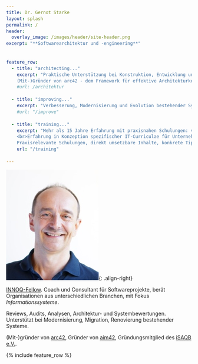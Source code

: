 ```yaml
---
title: Dr. Gernot Starke
layout: splash
permalink: /
header:
  overlay_image: /images/header/site-header.png
excerpt: "**Softwarearchitektur und -engineering**"


feature_row:
  - title: "architecting..."
    excerpt: "Praktische Unterstützung bei Konstruktion, Entwicklung und Dokumentation Ihrer Systeme.<br>
    (Mit-)Gründer von arc42 - dem Framework für effektive Architekturkommunikation."
    #url: /architektur

  - title: "improving..."
    excerpt: "Verbesserung, Modernisierung und Evolution bestehender Systeme"
    #url: "/improve"

  - title: "training..."
    excerpt: "Mehr als 15 Jahre Erfahrung mit praxisnahen Schulungen: von Softwarearchitektur (foundation, advanced), Software-Engineering über Agilität bis zu Zeitmanagement.
    <br>Erfahrung in Konzeption spezifischer IT-Curriculae für Unternehmen, strategische Weiterbildung von IT-Personal sowie IT-Themen für Management.<br><br>
    Praxisrelevante Schulungen, direkt umsetzbare Inhalte, konkrete Tipps."
    url: "/training"

---
```


![](/images/about/gernot-400px.jpg){: .align-right}


[INNOQ-Fellow](https://www.innoq.com/de/staff/gernot-starke/).
Coach und Consultant für Softwareprojekte, berät Organisationen
aus unterschiedlichen Branchen, mit Fokus _Informationssysteme_.

Reviews, Audits, Analysen, Architektur- und Systembewertungen.
Unterstützt bei Modernisierung, Migration, Renovierung bestehender Systeme.

(Mit-)gründer von [arc42](https://arc42.org), Gründer von [aim42](https://aim42.org), Gründungsmitglied des [iSAQB e.V.](https://isaqb.org).


{% include feature_row %}
